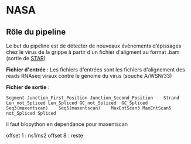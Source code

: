 # NASA

## Rôle du pipeline

Le but du pipeline est de détecter de nouveaux évènements d’épissages chez le virus de la grippe à partir d'un fichier d'aligment au format .bam (sortie de [STAR](https://github.com/alexdobin/STAR)) 

**Fichier d'entrée** : Les fichiers d'entrées sont les fichiers d'alignement des reads RNAseq viraux contre le génome du virus (souche A/WSN/33)

**Fichier de sortie** : 

    Segment	Junction_First_Position	Junction_Second_Position	Strand	Len_not_Spliced	Len_Spliced	GC_not_Spliced	GC_Spliced	Seq3(maxentscan)	Seq5(maxentscan)	MaxEntScan3	MaxEntScan5	not_Spliced	Spliced

il faut biopython en dependance pour maxentscan

offset 1 : ns1/ns2
offset 8 : reste

 
